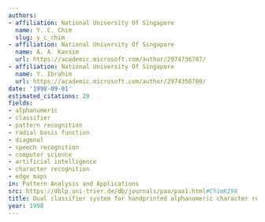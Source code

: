 ```yaml
---
authors:
- affiliation: National University Of Singapore
  name: Y. C. Chim
  slug: y_c_chim
- affiliation: National University Of Singapore
  name: A. A. Kassim
  url: https://academic.microsoft.com/author/2974736707/
- affiliation: National University Of Singapore
  name: Y. Ibrahim
  url: https://academic.microsoft.com/author/2974350700/
date: '1998-09-01'
estimated_citations: 20
fields:
- alphanumeric
- classifier
- pattern recognition
- radial basis function
- diagonal
- speech recognition
- computer science
- artificial intelligence
- character recognition
- edge maps
in: Pattern Analysis and Applications
src: https://dblp.uni-trier.de/db/journals/paa/paa1.html#ChimKI98
title: Dual classifier system for handprinted alphanumeric character recognition
year: 1998
---
```

